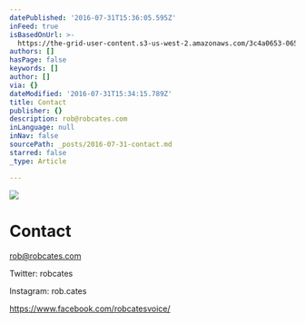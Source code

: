```yaml
---
datePublished: '2016-07-31T15:36:05.595Z'
inFeed: true
isBasedOnUrl: >-
  https://the-grid-user-content.s3-us-west-2.amazonaws.com/3c4a0653-065b-48e7-b900-d810f55939bb.jpg
authors: []
hasPage: false
keywords: []
author: []
via: {}
dateModified: '2016-07-31T15:34:15.789Z'
title: Contact
publisher: {}
description: rob@robcates.com
inLanguage: null
inNav: false
sourcePath: _posts/2016-07-31-contact.md
starred: false
_type: Article

---
```

![](https://the-grid-user-content.s3-us-west-2.amazonaws.com/3c4a0653-065b-48e7-b900-d810f55939bb.jpg)

# Contact

rob@robcates.com

Twitter: robcates

Instagram: rob.cates

https://www.facebook.com/robcatesvoice/